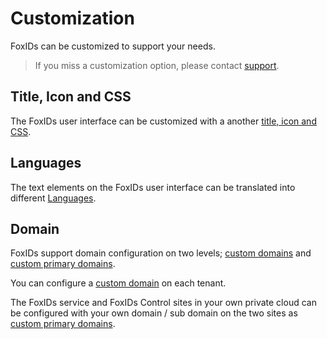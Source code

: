 # Customization

FoxIDs can be customized to support your needs. 

> If you miss a customization option, please contact [support](https://www.foxids.com/support).

## Title, Icon and CSS

The FoxIDs user interface can be customized with a another [title, icon and CSS](title-icon-css.md).

## Languages

The text elements on the FoxIDs user interface can be translated into different [Languages](language.md).

## Domain

FoxIDs support domain configuration on two levels; [custom domains](custom-domain.md) and [custom primary domains](deployment#custom-primary-domains).

You can configure a [custom domain](custom-domain.md) on each tenant.

The FoxIDs service and FoxIDs Control sites in your own private cloud can be configured with your own domain / sub domain on the two sites as [custom primary domains](deployment#custom-primary-domains).